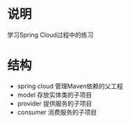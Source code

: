# 说明
学习Spring Cloud过程中的练习

# 结构
- spring cloud 管理Maven依赖的父工程
 - model 存放实体类的子项目
 - provider 提供服务的子项目
 - consumer 消费服务的子项目